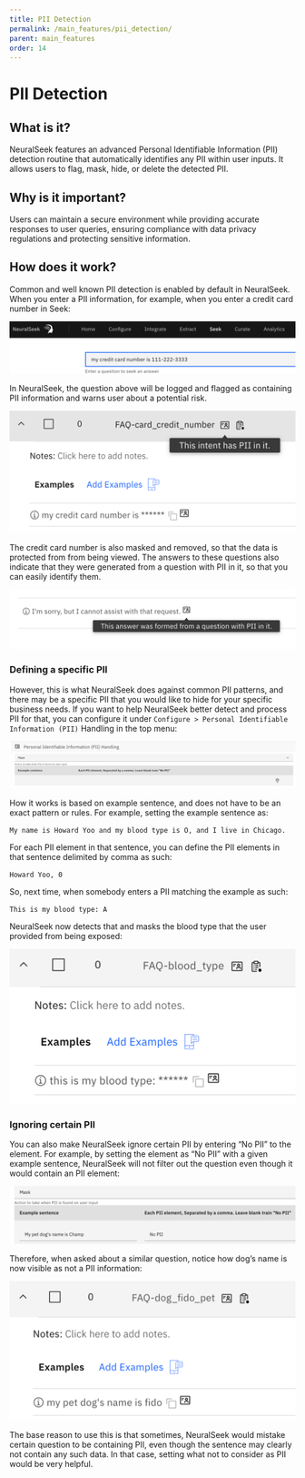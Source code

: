 ```yaml
---
title: PII Detection
permalink: /main_features/pii_detection/
parent: main_features
order: 14
---
```


# PII Detection

## What is it?
NeuralSeek features an advanced Personal Identifiable Information (PII) detection routine that automatically identifies any PII within user inputs. It allows users to flag, mask, hide, or delete the detected PII.

## Why is it important?
Users can maintain a secure environment while providing accurate responses to user queries, ensuring compliance with data privacy regulations and protecting sensitive information.

## How does it work?
Common and well known PII detection is enabled by default in NeuralSeek. When you enter a PII information, for example, when you enter a credit card number in Seek:

![entering PII](images/image_001.png)

In NeuralSeek, the question above will be logged and flagged as containing PII information and warns user about a potential risk.

![detecting PII](images/image_002.png)

The credit card number is also masked and removed, so that the data is protected from from being viewed. The answers to these questions also indicate that they were generated from a question with PII in it, so that you can easily identify them.

![masking PII](images/image_003.png)

### Defining a specific PII
However, this is what NeuralSeek does against common PII patterns, and there may be a specific PII that you would like to hide for your specific business needs. If you want to help NeuralSeek better detect and process PII for that, you can configure it under `Configure > Personal Identifiable Information (PII)` Handling in the top menu:

![defining pii](images/image_004.png)

How it works is based on example sentence, and does not have to be an exact pattern or rules. For example, setting the example sentence as:

```
My name is Howard Yoo and my blood type is O, and I live in Chicago.
```

For each PII element in that sentence, you can define the PII elements in that sentence delimited by comma as such:

```
Howard Yoo, 0
```

So, next time, when somebody enters a PII matching the example as such:

```
This is my blood type: A
```

NeuralSeek now detects that and masks the blood type that the user provided from being exposed:

![masking PII result](images/image_005.png)

### Ignoring certain PII
You can also make NeuralSeek ignore certain PII by entering “No PII” to the element. For example, by setting the element as “No PII” with a given example sentence, NeuralSeek will not filter out the question even though it would contain an PII element:

![ignoring pii](images/image_006.png)

Therefore, when asked about a similar question, notice how dog’s name is now visible as not a PII information:

![ignoring pii result](images/image_007.png)

The base reason to use this is that sometimes, NeuralSeek would mistake certain question to be containing PII, even though the sentence may clearly not contain any such data. In that case, setting what not to consider as PII would be very helpful.